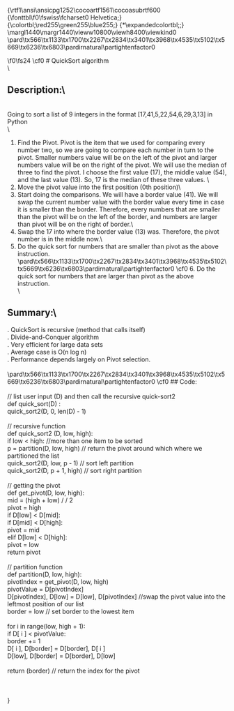 {\rtf1\ansi\ansicpg1252\cocoartf1561\cocoasubrtf600
{\fonttbl\f0\fswiss\fcharset0 Helvetica;}
{\colortbl;\red255\green255\blue255;}
{\*\expandedcolortbl;;}
\margl1440\margr1440\vieww10800\viewh8400\viewkind0
\pard\tx566\tx1133\tx1700\tx2267\tx2834\tx3401\tx3968\tx4535\tx5102\tx5669\tx6236\tx6803\pardirnatural\partightenfactor0

\f0\fs24 \cf0 # QuickSort algorithm\
\
## Description:\
\
Going to sort a list of 9 integers in the format [17,41,5,22,54,6,29,3,13] in Python\
\
1. Find the Pivot. Pivot is the item that we used for comparing every number two, so we are going to compare each number in turn to the pivot. Smaller numbers value will be on the left of the pivot and larger numbers value will be on the right of the pivot. We will use the median of three to find the pivot. I choose the first value (17), the middle value (54), and the last value (13). So, 17 is the median of these three values. \
2. Move the pivot value into the first position (0th position)\
3. Start doing the comparisons. We will have a border value (41).  We will swap the current number value with the border value every time in case it is smaller than the border. Therefore, every numbers that are smaller than the pivot will be on the left of the border, and numbers are larger than pivot will be on the right of border.\
4. Swap the 17 into where the border value (13) was. Therefore, the pivot number is in the middle now.\
5. Do the quick sort for numbers that are smaller than pivot as the above instruction.\
\pard\tx566\tx1133\tx1700\tx2267\tx2834\tx3401\tx3968\tx4535\tx5102\tx5669\tx6236\tx6803\pardirnatural\partightenfactor0
\cf0 6. Do the quick sort for numbers that are larger than pivot as the above instruction.\
\
## Summary:\
. QuickSort is recursive (method that calls itself)\
. Divide-and-Conquer algorithm\
. Very efficient for large data sets\
. Average case is O(n log n)\
. Performance depends largely on Pivot selection.\
\
\pard\tx566\tx1133\tx1700\tx2267\tx2834\tx3401\tx3968\tx4535\tx5102\tx5669\tx6236\tx6803\pardirnatural\partightenfactor0
\cf0 ## Code:\
\
// list user input (D) and then call the recursive quick-sort2\
def quick_sort(D) :\
	quick_sort2(D, 0, len(D) - 1)\
\
// recursive function\
def quick_sort2 (D, low, high):\
	if low < high:    //more than one item to be sorted\
		p = partition(D, low, high)     // return the pivot around which where we partitioned the list\
		quick_sort2(D, low, p - 1)     // sort left partition\
		quick_sort2(D, p + 1, high)   // sort right partition\
\
// getting the pivot\
def get_pivot(D, low, high):\
	mid = (high + low) / / 2\
	pivot = high\
	if D[low] < D[mid]:\
		if D[mid] < D[high]:\
			pivot = mid\
	elif D[low] < D[high]:\
		pivot = low\
	return pivot\
\
// partition function\
def partition(D, low, high):\
	pivotIndex = get_pivot(D, low, high)\
	pivotValue = D[pivotIndex]\
	D[pivotIndex], D[low] = D[low], D[pivotIndex]   //swap the pivot value into the leftmost position of our list\
	border = low                                                     // set border to the lowest item \
\
	for i in range(low, high + 1):\
		if D[ i ]  <  pivotValue:\
		border += 1\
		D[ i ], D[border] = D[border], D[ i ]\
	D[low], D[border] = D[border], D[low]\
\
	return (border)                                                  // return the index for the pivot\
\
\
\
}